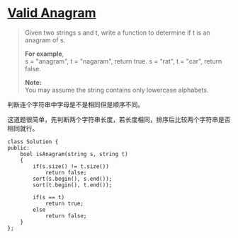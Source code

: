 # [Valid Anagram][1]
> Given two strings s and t, write a function to determine if t is an anagram of s.  
> 
> **For example**,  
> s = "anagram", t = "nagaram", return true. 
> s = "rat", t = "car", return false.  
> 
> **Note:**  
> You may assume the string contains only lowercase alphabets.

判断连个字符串中字母是不是相同但是顺序不同。  

这道题很简单，先判断两个字符串长度，若长度相同，排序后比较两个字符串是否相同就行。  

	class Solution {
	public:
	    bool isAnagram(string s, string t) 
	    {
	        if(s.size() != t.size())
	            return false;
	        sort(s.begin(), s.end());
	        sort(t.begin(), t.end());
	        
	        if(s == t)
	            return true;
	        else
	            return false;    
	    }
	};

[1]:https://leetcode.com/problems/valid-anagram/description/